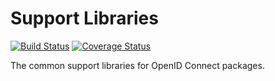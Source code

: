 # Support Libraries

[![Build Status][travis-svg]][travis-link]
[![Coverage Status][coveralls-svg]][coveralls-link]

The common support libraries for OpenID Connect packages.

[travis-svg]: https://travis-ci.com/oidcphp/support.svg?branch=master
[travis-link]: https://travis-ci.com/oidcphp/support
[coveralls-svg]: https://coveralls.io/repos/github/oidcphp/support/badge.svg?branch=master
[coveralls-link]: https://coveralls.io/github/oidcphp/support
